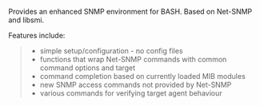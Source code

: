 Provides an enhanced SNMP environment for BASH.  Based on Net-SNMP and libsmi.

Features include:
> - simple setup/configuration - no config files
> - functions that wrap Net-SNMP commands with common command options and target
> - command completion based on currently loaded MIB modules
> - new SNMP access commands not provided by Net-SNMP
> - various commands for verifying target agent behaviour